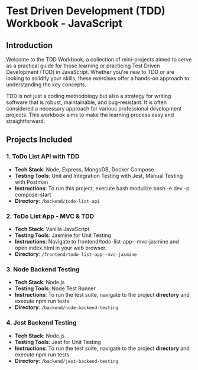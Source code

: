 # Test Driven Development (TDD) Workbook - JavaScript

## Introduction

Welcome to the TDD Workbook, a collection of mini-projects aimed to serve as a practical guide for those learning or practicing Test Driven Development (TDD) in JavaScript. Whether you're new to TDD or are looking to solidify your skills, these exercises offer a hands-on approach to understanding the key concepts.

TDD is not just a coding methodology but also a strategy for writing software that is robust, maintainable, and bug-resistant. It is often considered a necessary approach for various professional development projects. This workbook aims to make the learning process easy and straightforward.

## Projects Included

### 1. ToDo List API with TDD

-   **Tech Stack**: Node, Express, MongoDB, Docker Compose
-   **Testing Tools**: Unit and Integration Testing with Jest, Manual Testing with Postman
-   **Instructions**: To run this project, execute bash modulize.bash -e dev -p compose-start
-   **Directory**: `/backend/todo-list-api`

### 2. ToDo List App - MVC & TDD

-   **Tech Stack**: Vanilla JavaScript
-   **Testing Tools**: Jasmine for Unit Testing
-   **Instructions**: Navigate to frontend/todo-list-app--mvc-jasmine and open index.html in your web browser.
-   **Directory**: `/frontend/todo-list-app--mvc-jasmine`

### 3. Node Backend Testing

-   **Tech Stack**: Node.js
-   **Testing Tools**: Node Test Runner
-   **Instructions**: To run the test suite, navigate to the project **directory** and execute npm run tests
-   **Directory**: `/backend/node-backend-testing`

### 4. Jest Backend Testing

-   **Tech Stack**: Node.js
-   **Testing Tools**: Jest for Unit Testing
-   **Instructions**: To run the test suite, navigate to the project **directory** and execute npm run tests
-   **Directory**: `/backend/jest-backend-testing`
